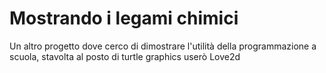 # Mostrando i legami chimici
 Un altro progetto dove cerco di dimostrare l'utilità della programmazione a scuola, stavolta al posto di turtle graphics userò Love2d
